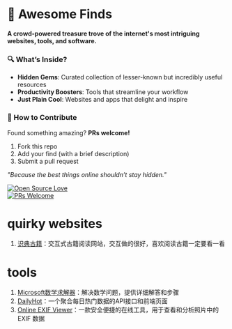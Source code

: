 # 🌟 Awesome Finds  
**A crowd-powered treasure trove of the internet's most intriguing websites, tools, and software.**  

### 🔍 What’s Inside?  
- **Hidden Gems**: Curated collection of lesser-known but incredibly useful resources  
- **Productivity Boosters**: Tools that streamline your workflow  
- **Just Plain Cool**: Websites and apps that delight and inspire  

### 🤝 How to Contribute  
Found something amazing? **PRs welcome!**  
1. Fork this repo  
2. Add your find (with a brief description)  
3. Submit a pull request  

*"Because the best things online shouldn’t stay hidden."*  

[![Open Source Love](https://badges.frapsoft.com/os/v2/open-source.svg?v=103)](CONTRIBUTING.md)  
[![PRs Welcome](https://img.shields.io/badge/PRs-welcome-brightgreen.svg)](https://github.com/yourusername/awesome-finds/pulls)  


# quirky websites
1. [识典古籍](https://www.shidianguji.com/?page_from=reading_page)：交互式古籍阅读网站，交互做的很好，喜欢阅读古籍一定要看一看

# tools
1. [Microsoft数学求解器](https://math.microsoft.com/zh)：解决数学问题，提供详细解答和步骤
2. [DailyHot](https://github.com/imsyy/DailyHot)：一个聚合每日热门数据的API接口和前端页面
3. [Online EXIF Viewer](https://onlineexifviewer.com/)：一款安全便捷的在线工具，用于查看和分析照片中的 EXIF 数据